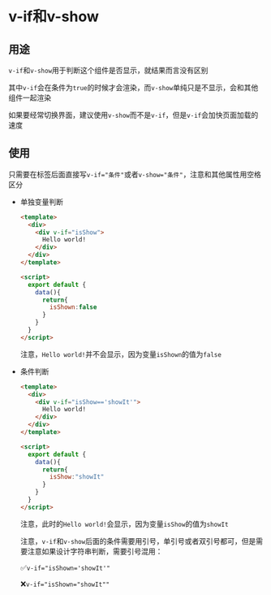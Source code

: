 # v-if和v-show

## 用途

`v-if`和`v-show`用于判断这个组件是否显示，就结果而言没有区别

其中`v-if`会在条件为`true`的时候才会渲染，而`v-show`单纯只是不显示，会和其他组件一起渲染

如果要经常切换界面，建议使用`v-show`而不是`v-if`，但是`v-if`会加快页面加载的速度

## 使用

只需要在标签后面直接写`v-if="条件"`或者`v-show="条件"`，注意和其他属性用空格区分

- 单独变量判断

  ```html
  <template>
    <div>
      <div v-if="isShow">
        Hello world!
      </div>
    </div>
  </template>
  
  <script>
    export default {
      data(){
        return{
          isShown:false
        }
      }
    }
  </script>
  ```
  
  注意，`Hello world!`并不会显示，因为变量`isShown`的值为`false`
  
- 条件判断

  ```html
  <template>
    <div>
      <div v-if="isShow=='showIt'">
        Hello world!
      </div>
    </div>
  </template>
  
  <script>
    export default {
      data(){
        return{
          isShow:"showIt"
        }
      }
    }
  </script>
  ```
  
  注意，此时的`Hello world!`会显示，因为变量`isShow`的值为`showIt`
  
  注意，`v-if`和`v-show`后面的条件需要用引号，单引号或者双引号都可，但是需要注意如果设计字符串判断，需要引号混用：
  
  ✅`v-if="isShown='showIt'"`
  
  ❌`v-if="isShown="showIt""`
